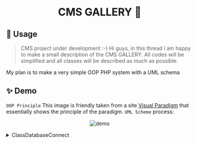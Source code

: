 <h1 align="center">CMS GALLERY 👋</h1>

## 🚀 Usage
>CMS project under development :-)
Hi guys, in this thread I am happy to make a small description of the CMS GALLERY. All codes will be simplified and all classes will be described as much as possible.

My plan is to make a very simple OOP PHP system with a UML schema
 
## ✨ Demo

`OOP Principle` This image is friendly taken from a site [Visual Paradigm](https://www.visual-paradigm.com/guide/uml-unified-modeling-language/what-is-class-diagram/) that essentially shows the principle of the paradigm. `UML Scheme` process:

<p align="center">
  <img width="700" align="center" src="https://cdn-images.visual-paradigm.com/guide/uml/what-is-class-diagram/what-is-class-diagram.png" alt="demo"/>
</p>

<details>
  <summary>ClassDatabaseConnect</summary>
 
  <img align="center" src="https://raw.githubusercontent.com/morpheus11/CMS_GALLERY/main/lib/Classes/ClassConnectDB/ClassDatabaseConnect.jpg" alt="ClassDatabaseConnect"/>
  
  Spoiler text. Note that it's important to have a space after the summary tag. You should be able to write any markdown you want inside the `<details>` tag... just make sure you close `<details>` afterward.
  
  ```javascript
  console.log("I'm a code block!");
  ```
  
</details>
